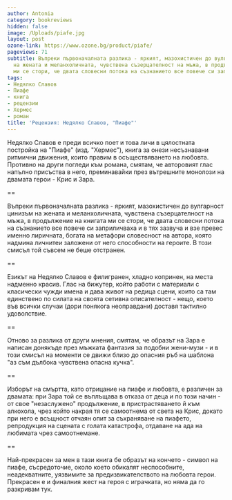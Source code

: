 ```yaml
---
author: Antonia
category: bookreviews
hidden: false
image: /Uploads/piafe.jpg
layout: post
ozone-link: https://www.ozone.bg/product/piafe/
pageviews: 71
subtitle: Въпреки първоначалната разлика - яркият, мазохистичен до вулгарност цинизъм
  на жената и меланхоличната, чувствена съзерцателност на мъжа, в продължение на книгата
  ми се стори, че двата словесни потока на съзнанието все повече си заприличваха
tags:
- Недялко Славов
- Пиафе
- книга
- рецензии
- Хермес
- роман
title: 'Рецензия: Недялко Славов, "Пиафе"'
---
```


Недялко Славов е преди всичко поет и това личи в цялостната постройка на "Пиафе" (изд. "Хермес"), книга за онези несъзнавани ритмични движения, които правим в осъществяването на любовта. Противно на други погледи към романа, смятам, че авторовият глас напълно присъства в него, преминавайки през вътрешните монолози на двамата герои - Крис и Зара.

\==

Въпреки първоначалната разлика - яркият, мазохистичен до вулгарност цинизъм на жената и меланхоличната, чувствена съзерцателност на мъжа, в продължение на книгата ми се стори, че двата словесни потока на съзнанието все повече си заприличваха и в тях зазвуча и взе превес именно лиричната, богата на метафори словесност на автора, която надмина личнитеи заложени от него способности на героите. В този смисъл той съвсем не беше отстранен.

\==

Езикът на Недялко Славов е филигранен, хладно копринен, на места надменно красив. Глас на бижутер, който работи с материали с класически чужди имена и дава живот на редица сцени, които са там единствено по силата на своята сетивна описателност - нещо, което във всички случаи (дори понякога неоправдани) доставя тактилно удоволствие.

\==

Отново за разлика от други мнения, смятам, че образът на Зара е написан донякъде през мъжката фантазия за подобни жени-музи - и в този смисъл на моменти се движи близо до опасния ръб на шаблона "аз съм дълбока чувствена опасна кучка". 

\==

Изборът на смъртта, като отрицание на пиафе и любовта, е различен за двамата: при Зара той се въплъщава в отказа от деца и по този начин - от свое "незаслужено" продължение, в пристрастяването й към алкохола, чрез който накрая тя се самоотнема от света на Крис, докато при него е всъщност отчаян опит за съхраняване на пиафето, репродукция на сцената с голата катастрофа, отдаване на ада на любимата чрез самоотнемане.

\==

Най-прекрасен за мен в тази книга бе образът на кончето - символ на пиафе, съсредоточие, около което обикалят неспособните, неадекватните, уязвимите за предизвикателството на любовта герои. Прекрасен е и финалния жест на героя с играчката, но няма да го разкривам тук.